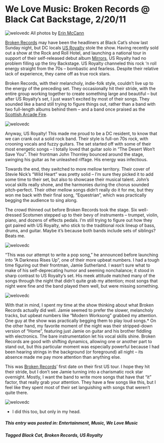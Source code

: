 # We Love Music: Broken Records @ Black Cat Backstage, 2/20/11

![welovedc](/images/5466341695_6017e284f1_o.jpg "U.S. Royalty @ Black Cat")
All photos by [Erin McCann](http://www.flickr.com/photos/erin_m/sets/72157626106570280/with/5466948704/)

[Broken Records](http://brokenrecordsband.com/) may have been the headliners at Black Cat’s show last Sunday night, but DC locals [US Royalty](http://www.usroyaltymusic.com/home.php) stole the show. Having recently sold out a show at the Rock and Roll Hotel, and launching a national tour in support of their self-released debut album [Mirrors](http://www.washingtonpost.com/wp-dyn/content/article/2011/01/24/AR2011012405785.html), US Royalty had no problem filling up the tiny Backstage. US Royalty channeled this rock ‘n roll energy straight from the 70s – bombastic and fearless. Despite their relative lack of experience, they came off as true rock stars.

Broken Records, with their melancholy, indie-folk style, couldn’t live up to the energy of the preceding set. They occasionally hit their stride, with the entire group working together to create something large and beautiful – but after US Royalty’s set, I just wasn’t excited by most of their songs. They sounded like a band still trying to figure things out, rather than a band with two full-length albums behind them – and a band once praised as the [Scottish Arcade Fire](http://www.nme.com/reviews/broken-records/9947).


![welovedc](/images/5466942488_52f6458c13_o.jpg "U.S. Royalty @ Black Cat")

Anyway, US Royalty! This made me proud to be a DC resident, to know that we can crank out a solid rock band. Their style is full-on 70s rock, with crooning vocals and fuzzy guitars. The set started off with some of their most energetic songs – I totally loved that guitar solo in “The Desert Won’t Save You”. Their frontman John Thornley bounced around the stage, swinging his guitar as he unleashed riffage. His energy was infectious.

Towards the end, they switched to more mellow territory. Their cover of Stevie Nick’s “Wild Heart” was pretty solid – I’m sure they picked it to add some time to their set, but also to showcase their musical talent. John’s vocal skills really shone, and the harmonies during the chorus sounded pitch-perfect. Their other mellow songs didn’t really do it for me, but they won me back with their final song, “Equestrian”, which was practically begging the audience to sing along.

The crowd thinned out before Broken Records took the stage. Six well-dressed Scotsmen stepped up to their bevy of instruments – trumpet, violin, piano, and dozens of effects pedals. I’m still trying to figure out how they got paired with US Royalty, who stick to the traditional rock lineup of bass, drums, and guitar. Maybe it’s because both bands include sets of siblings? Beats me.

![welovedc](/images/5466948704_295496c560_o.jpg "Broken Records @ Black Cat")

“This was our attempt to write a pop song,” he announced before launching into “A Darkness Rises Up”, one of their more upbeat numbers. I had a tough time figuring out their frontman, Jamie Sutherland. I wasn’t sure what to make of his self-deprecating humor and seeming nonchalance; it stood in sharp contrast to US Royalty’s set. His meek attitude matched many of the songs through the night that didn’t quite grab my attention; most songs that night were fine and the band played them well, but were missing something.

![welovedc](/images/5466350303_217976c57c_o.jpg "Broken Records @ Black Cat")

With that in mind, I spent my time at the show thinking about what Broken Records actually did well. Jamie seemed to prefer the slower, melancholy tracks, but upbeat numbers like “Modern Worksong” grabbed my attention. One guy at the show was practically begging them to play loud songs.* On the other hand, my favorite moment of the night was their stripped-down version of “Home”, featuring just Jamie on guitar and his brother fiddling with electronics. The bare instrumentation let his vocal skills shine. Broken Records are good with shifting dynamics, allowing one or another part to stand out, but this particular moment was especially powerful because I had been hearing strings in the background (or foreground) all night – its absence made me pay more attention than anything else.

This was [Broken Records](http://brokenrecordsband.com/)’ first date on their first US tour. I hope they hit their stride, but I don’t see Jamie turning into a charismatic rock star overnight. Mostly, I want the band to write more songs that have that “it” factor, that really grab your attention. They have a few songs like this, but I feel like they spent most of their set languishing with songs that weren’t quite there.

![welovedc](/images/5466349583_aa5695ed9e_o.jpg "Broken Records @ Black Cat")

* I did this too, but only in my head.

##### This entry was posted in: Entertainment, Music, We Love Music 
##### Tagged Black Cat, Broken Records, US Royalty
